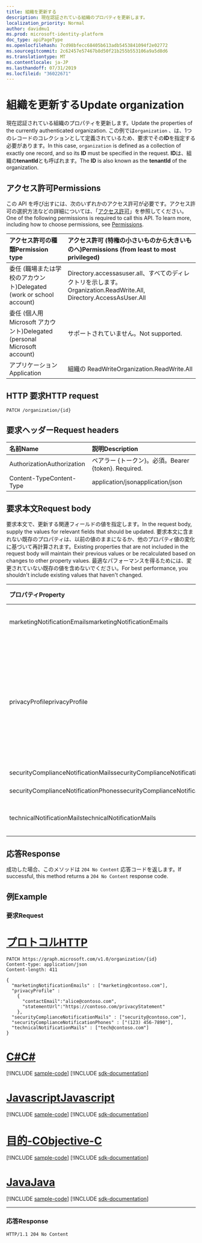 ```yaml
---
title: 組織を更新する
description: 現在認証されている組織のプロパティを更新します。
localization_priority: Normal
author: davidmu1
ms.prod: microsoft-identity-platform
doc_type: apiPageType
ms.openlocfilehash: 7cd98bfecc68405b613adb5453841094f2e02772
ms.sourcegitcommit: 2c62457e57467b8d50f21b255b553106a9a5d8d6
ms.translationtype: MT
ms.contentlocale: ja-JP
ms.lasthandoff: 07/31/2019
ms.locfileid: "36022671"
---
```

# <a name="update-organization"></a><span data-ttu-id="5bb87-103">組織を更新する</span><span class="sxs-lookup"><span data-stu-id="5bb87-103">Update organization</span></span>

<span data-ttu-id="5bb87-104">現在認証されている組織のプロパティを更新します。</span><span class="sxs-lookup"><span data-stu-id="5bb87-104">Update the properties of the currently authenticated organization.</span></span> <span data-ttu-id="5bb87-105">この例では`organization` 、は、1つのレコードのコレクションとして定義されているため、要求でその**ID**を指定する必要があります。</span><span class="sxs-lookup"><span data-stu-id="5bb87-105">In this case, `organization` is defined as a collection of exactly one record, and so its **ID** must be specified in the request.</span></span>  <span data-ttu-id="5bb87-106">**ID**は、組織の**tenantId**とも呼ばれます。</span><span class="sxs-lookup"><span data-stu-id="5bb87-106">The **ID** is also known as the **tenantId** of the organization.</span></span>

## <a name="permissions"></a><span data-ttu-id="5bb87-107">アクセス許可</span><span class="sxs-lookup"><span data-stu-id="5bb87-107">Permissions</span></span>

<span data-ttu-id="5bb87-p102">この API を呼び出すには、次のいずれかのアクセス許可が必要です。アクセス許可の選択方法などの詳細については、「[アクセス許可](/graph/permissions-reference)」を参照してください。</span><span class="sxs-lookup"><span data-stu-id="5bb87-p102">One of the following permissions is required to call this API. To learn more, including how to choose permissions, see [Permissions](/graph/permissions-reference).</span></span>

|<span data-ttu-id="5bb87-110">アクセス許可の種類</span><span class="sxs-lookup"><span data-stu-id="5bb87-110">Permission type</span></span> | <span data-ttu-id="5bb87-111">アクセス許可 (特権の小さいものから大きいものへ)</span><span class="sxs-lookup"><span data-stu-id="5bb87-111">Permissions (from least to most privileged)</span></span> |
|:--------------------|:---------------------------------------------------------|
|<span data-ttu-id="5bb87-112">委任 (職場または学校のアカウント)</span><span class="sxs-lookup"><span data-stu-id="5bb87-112">Delegated (work or school account)</span></span> | <span data-ttu-id="5bb87-113">Directory.accessasuser.all、すべてのディレクトリを示します。</span><span class="sxs-lookup"><span data-stu-id="5bb87-113">Organization.ReadWrite.All, Directory.AccessAsUser.All</span></span>    |
|<span data-ttu-id="5bb87-114">委任 (個人用 Microsoft アカウント)</span><span class="sxs-lookup"><span data-stu-id="5bb87-114">Delegated (personal Microsoft account)</span></span> | <span data-ttu-id="5bb87-115">サポートされていません。</span><span class="sxs-lookup"><span data-stu-id="5bb87-115">Not supported.</span></span>    |
|<span data-ttu-id="5bb87-116">アプリケーション</span><span class="sxs-lookup"><span data-stu-id="5bb87-116">Application</span></span> | <span data-ttu-id="5bb87-117">組織の ReadWrite</span><span class="sxs-lookup"><span data-stu-id="5bb87-117">Organization.ReadWrite.All</span></span> |

## <a name="http-request"></a><span data-ttu-id="5bb87-118">HTTP 要求</span><span class="sxs-lookup"><span data-stu-id="5bb87-118">HTTP request</span></span>

<!-- { "blockType": "ignored" } -->

```http
PATCH /organization/{id}
```

## <a name="request-headers"></a><span data-ttu-id="5bb87-119">要求ヘッダー</span><span class="sxs-lookup"><span data-stu-id="5bb87-119">Request headers</span></span>

| <span data-ttu-id="5bb87-120">名前</span><span class="sxs-lookup"><span data-stu-id="5bb87-120">Name</span></span>       | <span data-ttu-id="5bb87-121">説明</span><span class="sxs-lookup"><span data-stu-id="5bb87-121">Description</span></span>|
|:-----------|:----------|
| <span data-ttu-id="5bb87-122">Authorization</span><span class="sxs-lookup"><span data-stu-id="5bb87-122">Authorization</span></span>  | <span data-ttu-id="5bb87-p103">ベアラー {トークン}。必須。</span><span class="sxs-lookup"><span data-stu-id="5bb87-p103">Bearer {token}. Required.</span></span> |
| <span data-ttu-id="5bb87-125">Content-Type</span><span class="sxs-lookup"><span data-stu-id="5bb87-125">Content-Type</span></span>   | <span data-ttu-id="5bb87-126">application/json</span><span class="sxs-lookup"><span data-stu-id="5bb87-126">application/json</span></span> |

## <a name="request-body"></a><span data-ttu-id="5bb87-127">要求本文</span><span class="sxs-lookup"><span data-stu-id="5bb87-127">Request body</span></span>

<span data-ttu-id="5bb87-128">要求本文で、更新する関連フィールドの値を指定します。</span><span class="sxs-lookup"><span data-stu-id="5bb87-128">In the request body, supply the values for relevant fields that should be updated.</span></span> <span data-ttu-id="5bb87-129">要求本文に含まれない既存のプロパティは、以前の値のままになるか、他のプロパティ値の変化に基づいて再計算されます。</span><span class="sxs-lookup"><span data-stu-id="5bb87-129">Existing properties that are not included in the request body will maintain their previous values or be recalculated based on changes to other property values.</span></span> <span data-ttu-id="5bb87-130">最適なパフォーマンスを得るためには、変更されていない既存の値を含めないでください。</span><span class="sxs-lookup"><span data-stu-id="5bb87-130">For best performance, you shouldn't include existing values that haven't changed.</span></span>

| <span data-ttu-id="5bb87-131">プロパティ</span><span class="sxs-lookup"><span data-stu-id="5bb87-131">Property</span></span>     | <span data-ttu-id="5bb87-132">型</span><span class="sxs-lookup"><span data-stu-id="5bb87-132">Type</span></span>   |<span data-ttu-id="5bb87-133">説明</span><span class="sxs-lookup"><span data-stu-id="5bb87-133">Description</span></span>|
|:---------------|:--------|:----------|
|<span data-ttu-id="5bb87-134">marketingNotificationEmails</span><span class="sxs-lookup"><span data-stu-id="5bb87-134">marketingNotificationEmails</span></span>|<span data-ttu-id="5bb87-135">文字列コレクション</span><span class="sxs-lookup"><span data-stu-id="5bb87-135">String collection</span></span>|                                        <span data-ttu-id="5bb87-136">**注**: Null は許容されません。</span><span class="sxs-lookup"><span data-stu-id="5bb87-136">**Notes**: not nullable.</span></span>            |
|<span data-ttu-id="5bb87-137">privacyProfile</span><span class="sxs-lookup"><span data-stu-id="5bb87-137">privacyProfile</span></span>|[<span data-ttu-id="5bb87-138">privacyProfile</span><span class="sxs-lookup"><span data-stu-id="5bb87-138">privacyProfile</span></span>](../resources/privacyprofile.md)|<span data-ttu-id="5bb87-139">組織のプライバシー プロファイル (statementUrl と contactEmail を設定します)。</span><span class="sxs-lookup"><span data-stu-id="5bb87-139">The privacy profile of an organization (set statementUrl and contactEmail).</span></span>            |
|<span data-ttu-id="5bb87-140">securityComplianceNotificationMails</span><span class="sxs-lookup"><span data-stu-id="5bb87-140">securityComplianceNotificationMails</span></span>|<span data-ttu-id="5bb87-141">String collection</span><span class="sxs-lookup"><span data-stu-id="5bb87-141">String collection</span></span>||
|<span data-ttu-id="5bb87-142">securityComplianceNotificationPhones</span><span class="sxs-lookup"><span data-stu-id="5bb87-142">securityComplianceNotificationPhones</span></span>|<span data-ttu-id="5bb87-143">String コレクション</span><span class="sxs-lookup"><span data-stu-id="5bb87-143">String collection</span></span>||
|<span data-ttu-id="5bb87-144">technicalNotificationMails</span><span class="sxs-lookup"><span data-stu-id="5bb87-144">technicalNotificationMails</span></span>|<span data-ttu-id="5bb87-145">String collection</span><span class="sxs-lookup"><span data-stu-id="5bb87-145">String collection</span></span>|                                        <span data-ttu-id="5bb87-146">**注**: Null は許容されません。</span><span class="sxs-lookup"><span data-stu-id="5bb87-146">**Notes**: not nullable.</span></span>            |

## <a name="response"></a><span data-ttu-id="5bb87-147">応答</span><span class="sxs-lookup"><span data-stu-id="5bb87-147">Response</span></span>

<span data-ttu-id="5bb87-148">成功した場合、このメソッドは `204 No Content` 応答コードを返します。</span><span class="sxs-lookup"><span data-stu-id="5bb87-148">If successful, this method returns a `204 No Content` response code.</span></span>

## <a name="example"></a><span data-ttu-id="5bb87-149">例</span><span class="sxs-lookup"><span data-stu-id="5bb87-149">Example</span></span>

### <a name="request"></a><span data-ttu-id="5bb87-150">要求</span><span class="sxs-lookup"><span data-stu-id="5bb87-150">Request</span></span>


# <a name="httptabhttp"></a>[<span data-ttu-id="5bb87-151">プロトコル</span><span class="sxs-lookup"><span data-stu-id="5bb87-151">HTTP</span></span>](#tab/http)
<!-- {
  "blockType": "request",
  "name": "update_organization"
}-->

```http
PATCH https://graph.microsoft.com/v1.0/organization/{id}
Content-type: application/json
Content-length: 411

{
  "marketingNotificationEmails" : ["marketing@contoso.com"],
  "privacyProfile" :
    {
      "contactEmail":"alice@contoso.com",
      "statementUrl":"https://contoso.com/privacyStatement"
    },
  "securityComplianceNotificationMails" : ["security@contoso.com"],
  "securityComplianceNotificationPhones" : ["(123) 456-7890"],
  "technicalNotificationMails" : ["tech@contoso.com"]
}
```
# <a name="ctabcsharp"></a>[<span data-ttu-id="5bb87-152">C#</span><span class="sxs-lookup"><span data-stu-id="5bb87-152">C#</span></span>](#tab/csharp)
[!INCLUDE [sample-code](../includes/snippets/csharp/update-organization-csharp-snippets.md)]
[!INCLUDE [sdk-documentation](../includes/snippets/snippets-sdk-documentation-link.md)]

# <a name="javascripttabjavascript"></a>[<span data-ttu-id="5bb87-153">Javascript</span><span class="sxs-lookup"><span data-stu-id="5bb87-153">Javascript</span></span>](#tab/javascript)
[!INCLUDE [sample-code](../includes/snippets/javascript/update-organization-javascript-snippets.md)]
[!INCLUDE [sdk-documentation](../includes/snippets/snippets-sdk-documentation-link.md)]

# <a name="objective-ctabobjc"></a>[<span data-ttu-id="5bb87-154">目的-C</span><span class="sxs-lookup"><span data-stu-id="5bb87-154">Objective-C</span></span>](#tab/objc)
[!INCLUDE [sample-code](../includes/snippets/objc/update-organization-objc-snippets.md)]
[!INCLUDE [sdk-documentation](../includes/snippets/snippets-sdk-documentation-link.md)]

# <a name="javatabjava"></a>[<span data-ttu-id="5bb87-155">Java</span><span class="sxs-lookup"><span data-stu-id="5bb87-155">Java</span></span>](#tab/java)
[!INCLUDE [sample-code](../includes/snippets/java/update-organization-java-snippets.md)]
[!INCLUDE [sdk-documentation](../includes/snippets/snippets-sdk-documentation-link.md)]

---


### <a name="response"></a><span data-ttu-id="5bb87-156">応答</span><span class="sxs-lookup"><span data-stu-id="5bb87-156">Response</span></span>

<!-- {
  "blockType": "response",
  "truncated": true,
  "@odata.type": "microsoft.graph.organization"
} -->

```http
HTTP/1.1 204 No Content
```

<!-- uuid: 8fcb5dbc-d5aa-4681-8e31-b001d5168d79
2015-10-25 14:57:30 UTC -->
<!-- {
  "type": "#page.annotation",
  "description": "Update organization",
  "keywords": "",
  "section": "documentation",
  "tocPath": "",
  "suppressions": [
  ]
}-->
